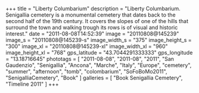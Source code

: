 +++
title = "Liberty Columbarium"
description = "Liberty Columbarium. Senigallia cemetery is a monumental cemetery that dates back to the second half of the 19th century. It covers the slopes of one of the hills that surround the town and walking trough its rows is of visual and historic interest."
date = "2011-08-08T14:52:39"
image = "20110808@145239"
image_s = "20110808@145239-s"
image_width_s = "375"
image_height_s = "300"
image_xl = "20110808@145239-xl"
image_width_xl = "960"
image_height_xl = "768"
gps_latitude = "43.7044291333333"
gps_longitude = "13.18716645"
phototags = [ "2011-08-08", "2011-08", "2011", "San Gaudenzio", "Senigallia", "Ancona", "Marche", "Italy", "Europe", "cemetery", "summer", "afternoon", "tomb", "colombarium", "SoFoBoMo2011", "SenigalliaCemetery", "Book" ]
galleries = [ "Book Senigallia Cemetery", "Timeline 2011" ]
+++
